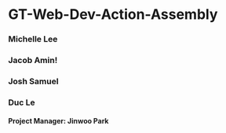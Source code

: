 # GT-Web-Dev-Action-Assembly

### Michelle Lee
### Jacob Amin!
### Josh Samuel
### Duc Le

#### Project Manager: Jinwoo Park
